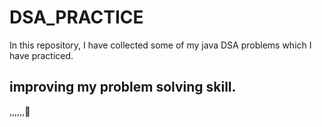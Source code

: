 # DSA_PRACTICE

In this repository, I have collected some of my java DSA problems which I have practiced.


## improving my problem solving skill.
,,,,,,🙂
